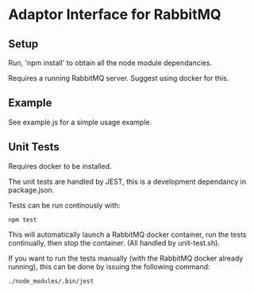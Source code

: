 # Adaptor Interface for RabbitMQ

## Setup

Run, 'npm install' to obtain all the node module dependancies.

Requires a running RabbitMQ server. Suggest using docker for this.

## Example

See example.js for a simple usage example.

## Unit Tests

Requires docker to be installed.

The unit tests are handled by JEST, this is a development dependancy in package.json.

Tests can be run continously with:
```
npm test
```

This will automatically launch a RabbitMQ docker container, run the tests continually, then stop the container. (All handled by unit-test.sh).

If you want to run the tests manually (with the RabbitMQ docker already running), this can be done by issuing the following command:
```
./node_modules/.bin/jest
```
